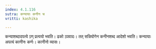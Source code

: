 ```yaml
---
index: 4.1.116
sutra: कन्यायाः कनीन च
vritti: kashika

---
```

कन्याशब्दादपत्ये ऽण् प्रत्ययो भवति। ढको ऽपवादः। तत् सन्नियोगेन कनीनशब्द आदेशो भवति। कन्यायाः अपत्यं कानीनः कर्णः। कानीनो व्यासः।